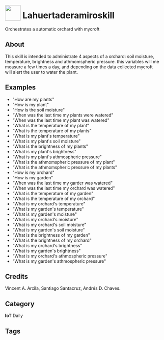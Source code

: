 # <img src="https://raw.githack.com/FortAwesome/Font-Awesome/master/svgs/solid/robot.svg" card_color="#40DBB0" width="50" height="50" style="vertical-align:bottom"/> Lahuertaderamiroskill
Orchestrates a automatic orchard with mycroft

## About
This skill is intended to administrate 4 aspects of a orchard: soil moisture, temperature, brightness and athmomspheric pressure. this variables will me measure a few times a day, and depending on the data collected mycroft will alert the user to water the plant.

## Examples
* "How are my plants"
* "How is my plant"
* "How is the soil moisture"
* "When was the last time my plants were watered"
* "When was the last time my plant was watered"
* "What is the temperature of my plant"
* "What is the temperature of my plants"
* "What is my plant's temperature"
* "What is my plant's soil moisture"
* "What is the brightness of my plants"
* "What is my plant's brightness"
* "What is my plant's athmospheric pressure"
* "What is the athmomspheric pressure of my plant"
* "What is the athmomspheric pressure of my plants"
* "How is my orchard"
* "How is my garden"
* "When was the last time my garder was watered"
* "When was the last time my orchard was watered"
* "What is the temperature of my garden"
* "What is the temperature of my orchard"
* "What is my orchard's temperature"
* "What is my garden's temperature"
* "What is my garden's moisture"
* "What is my orchard's moisture"
* "What is my orchard's soil moisture"
* "What is my garden's soil moisture"
* "What is the brightness of my garden"
* "What is the brightness of my orchard"
* "What is my orchard's brightness"
* "What is my garden's brightness"
* "What is my orchard's athmospheric pressure"
* "What is my garden's athmospheric pressure"

## Credits
Vincent A. Arcila, Santiago Santacruz, Andrés D. Chaves.

## Category
**IoT**
Daily

## Tags

